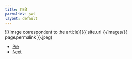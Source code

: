 ```yaml
---
title: ПЕЙ
permalink: pei
layout: default
---
```



![(Image correspondent to the article)]({{ site.url }}/images/{{ page.permalink }}.jpeg)


+ [Pre](xxxx)
+ [Next](xxxx)
